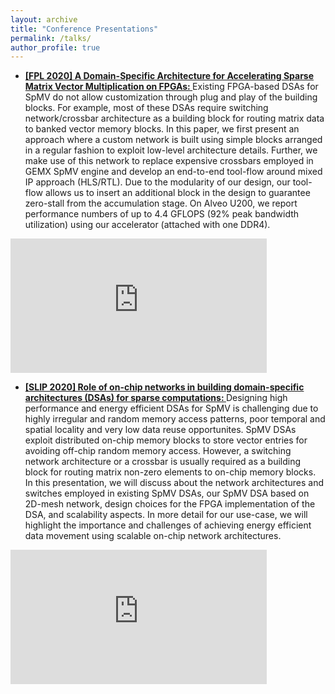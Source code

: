 ```yaml
---
layout: archive
title: "Conference Presentations"
permalink: /talks/
author_profile: true
---
```


* <strong><u>[FPL 2020] A Domain-Specific Architecture for Accelerating Sparse Matrix Vector Multiplication on FPGAs: </u></strong> Existing FPGA-based DSAs for SpMV do not allow customization through plug and play of the building blocks. For example, most of these DSAs require switching network/crossbar architecture as a building block for routing matrix data to banked vector memory blocks. In this paper, we first present an approach where a custom network is built using simple blocks arranged in a regular fashion to exploit low-level architecture details. Further, we make use of this network to replace expensive crossbars employed in GEMX SpMV engine and develop an end-to-end tool-flow around mixed IP approach (HLS/RTL). Due to the modularity of our design, our tool-flow allows us to insert an additional block in the design to guarantee zero-stall from the accumulation stage. On Alveo U200, we report performance numbers of up to 4.4 GFLOPS (92% peak bandwidth utilization) using our accelerator (attached with one DDR4). <br>
<iframe width="410" height="215" src="https://www.youtube.com/embed/ascaEvDKpWM" title="A Domain-Specific Architecture for Accelerating Sparse Matrix Vector Multiplication on FPGAs" frameborder="0" allow="accelerometer; autoplay; clipboard-write; encrypted-media; gyroscope; picture-in-picture" allowfullscreen></iframe><br>


* <strong><u>[SLIP 2020] Role of on-chip networks in building domain-specific architectures (DSAs) for sparse computations: </u></strong> Designing high performance and energy efficient DSAs for SpMV is challenging due to highly irregular and random memory access patterns, poor temporal and spatial locality and very low data reuse opportunites. SpMV DSAs exploit distributed on-chip memory blocks to store vector entries for avoiding off-chip random memory access. However, a switching network architecture or a crossbar is usually required as a building block for routing matrix non-zero elements to on-chip memory blocks. In this presentation, we will discuss about the network architectures and switches employed in existing SpMV DSAs, our SpMV DSA based on 2D-mesh network, design choices for the FPGA implementation of the DSA, and scalability aspects. In more detail for our use-case, we will highlight the importance and challenges of achieving energy efficient data movement using scalable on-chip network architectures. <br>
<iframe width="410" height="215" src="https://www.youtube.com/embed/CrWcchvFJVM?start=19313" title="Role of on-chip networks in building domain-specific architectures (DSAs) for sparse computations" frameborder="0" allow="accelerometer; autoplay; clipboard-write; encrypted-media; gyroscope; picture-in-picture" allowfullscreen></iframe><br>
